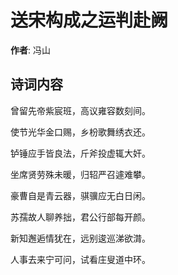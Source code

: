 # 送宋构成之运判赴阙

**作者**: 冯山

## 诗词内容

曾留先帝紫宸班，高议雍容数刻间。

使节光华金口赐，乡枌歌舞绣衣还。

𬬻锤应手皆良法，斤斧投虚辄大奸。

坐席贤劳殊未暖，归轺严召遽难攀。

豪曹自是青云器，骐骥应无白日闲。

苏孺故人聊养拙，君公行部每开颜。

新知邂逅情犹在，远别逡巡涕欲潸。

人事去来宁可问，试看庄叟道中环。


